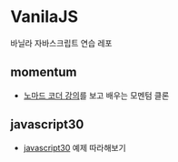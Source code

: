 # VanilaJS
바닐라 자바스크립트 연습 레포

## momentum
- [노마드 코더 강의](https://nomadcoders.co/javascript-for-beginners/)를 보고 배우는 모멘텀 클론


## javascript30
- [javascript30](https://javascript30.com/) 예제 따라해보기

